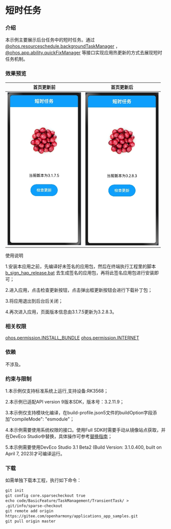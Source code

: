 # 短时任务

### 介绍

本示例主要展示后台任务中的短时任务。通过[@ohos.resourceschedule.backgroundTaskManager](https://gitee.com/openharmony/docs/blob/master/zh-cn/application-dev/reference/apis/js-apis-resourceschedule-backgroundTaskManager.md) ，[@ohos.app.ability.quickFixManager](https://gitee.com/openharmony/docs/blob/master/zh-cn/application-dev/reference/apis/js-apis-app-ability-quickFixManager.md) 等接口实现应用热更新的方式去展现短时任务机制。

### 效果预览

|首页更新前                                   |首页更新后                                |
|---------------------------------------|-------------------------------------|
|![image](screenshots/device/before.png) |![image](screenshots/device/after.png)|

使用说明

1.安装本应用之前，先编译好未签名的应用包，然后在终端执行工程里的脚本[b_sign_hap_release.bat](https://gitee.com/openharmony/applications_app_samples/blob/master/code/BasicFeature/TaskManagement/TransientTask/signature/material/b_sign_hap_release.bat) 去生成签名的应用包，再将此签名应用包进行安装即可；

2.进入应用，点击检查更新按钮，点击弹出框更新按钮会进行下载补丁包；

3.将应用退出到后台后关闭；

4.再次进入应用，页面版本信息由3.1.7.5更新为3.2.8.3。

### 相关权限

[ohos.permission.INSTALL_BUNDLE](https://gitee.com/openharmony/docs/blob/master/zh-cn/application-dev/security/permission-list.md)
[ohos.permission.INTERNET](https://gitee.com/openharmony/docs/blob/master/zh-cn/application-dev/security/permission-list.md)

### 依赖

不涉及。

### 约束与限制

1.本示例仅支持标准系统上运行,支持设备:RK3568；

2.本示例已适配API version 9版本SDK，版本号：3.2.11.9；

3.本示例仅支持模块化编译，在build-profile.json5文件的buildOption字段添加"compileMode": "esmodule"；

4.本示例需要使用系统权限的接口。使用Full SDK时需要手动从镜像站点获取，并在DevEco Studio中替换，具体操作可参考[替换指南](https://docs.openharmony.cn/pages/v3.2/zh-cn/application-dev/quick-start/full-sdk-switch-guide.md/)；

5.本示例需要使用DevEco Studio 3.1 Beta2 (Build Version: 3.1.0.400, built on April 7, 2023)才可编译运行。

### 下载

如需单独下载本工程，执行如下命令：
```
git init
git config core.sparsecheckout true
echo code/BasicFeature/TaskManagement/TransientTask/ > .git/info/sparse-checkout
git remote add origin https://gitee.com/openharmony/applications_app_samples.git
git pull origin master

```
